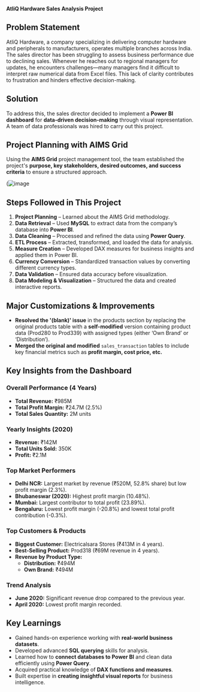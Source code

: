 **AtliQ Hardware Sales Analysis Project**

## **Problem Statement**  
AtliQ Hardware, a company specializing in delivering computer hardware and peripherals to manufacturers, operates multiple branches across India. The sales director has been struggling to assess business performance due to declining sales. Whenever he reaches out to regional managers for updates, he encounters challenges—many managers find it difficult to interpret raw numerical data from Excel files. This lack of clarity contributes to frustration and hinders effective decision-making.  

## **Solution**  
To address this, the sales director decided to implement a **Power BI dashboard** for **data-driven decision-making** through visual representation. A team of data professionals was hired to carry out this project.  

## **Project Planning with AIMS Grid**  
Using the **AIMS Grid** project management tool, the team established the project's **purpose, key stakeholders, desired outcomes, and success criteria** to ensure a structured approach.  

(![image](https://github.com/user-attachments/assets/1308285b-f447-4794-afe9-663b5145c5aa)




## **Steps Followed in This Project**  
1. **Project Planning** – Learned about the AIMS Grid methodology.  
2. **Data Retrieval** – Used **MySQL** to extract data from the company’s database into **Power BI**.  
3. **Data Cleaning** – Processed and refined the data using **Power Query**.  
4. **ETL Process** – Extracted, transformed, and loaded the data for analysis.  
5. **Measure Creation** – Developed DAX measures for business insights and applied them in Power BI.  
6. **Currency Conversion** – Standardized transaction values by converting different currency types.  
7. **Data Validation** – Ensured data accuracy before visualization.  
8. **Data Modeling & Visualization** – Structured the data and created interactive reports.  

## **Major Customizations & Improvements**  
- **Resolved the '(blank)' issue** in the products section by replacing the original products table with a **self-modified** version containing product data (Prod280 to Prod339) with assigned types (either ‘Own Brand’ or ‘Distribution’).  
- **Merged the original and modified** `sales_transaction` tables to include key financial metrics such as **profit margin, cost price, etc.**  

## **Key Insights from the Dashboard**  

### **Overall Performance (4 Years)**  
- **Total Revenue:** ₹985M  
- **Total Profit Margin:** ₹24.7M (2.5%)  
- **Total Sales Quantity:** 2M units  

### **Yearly Insights (2020)**  
- **Revenue:** ₹142M  
- **Total Units Sold:** 350K  
- **Profit:** ₹2.1M  

### **Top Market Performers**  
- **Delhi NCR:** Largest market by revenue (₹520M, 52.8% share) but low profit margin (2.3%).  
- **Bhubaneswar (2020):** Highest profit margin (10.48%).  
- **Mumbai:** Largest contributor to total profit (23.89%).  
- **Bengaluru:** Lowest profit margin (-20.8%) and lowest total profit contribution (-0.3%).  

### **Top Customers & Products**  
- **Biggest Customer:** Electricalsara Stores (₹413M in 4 years).  
- **Best-Selling Product:** Prod318 (₹69M revenue in 4 years).  
- **Revenue by Product Type:**   
  - **Distribution:** ₹494M  
  - **Own Brand:** ₹494M  

### **Trend Analysis**  
- **June 2020:** Significant revenue drop compared to the previous year.  
- **April 2020:** Lowest profit margin recorded.  

## **Key Learnings**  
- Gained hands-on experience working with **real-world business datasets**.  
- Developed advanced **SQL querying** skills for analysis.  
- Learned how to **connect databases to Power BI** and clean data efficiently using **Power Query**.  
- Acquired practical knowledge of **DAX functions and measures**.  
- Built expertise in **creating insightful visual reports** for business intelligence.  
